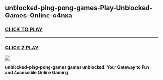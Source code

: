 
## unblocked-ping-pong-games-Play-Unblocked-Games-Online-c4nxa
<h3>
<a href="https://premium76.site?title=unblocked-ping-pong-games&ref=24A">CLICK TO PLAY</a></h3>
<hr>

<h3>
<a href="https://premium76.site?title=unblocked-ping-pong-games&ref=24A">CLICK 2 PLAY</a>
  
</h3>

<a href="https://premium76.site?title=unblocked-ping-pong-games&ref=24A"><img src="https://clearcache.store/games.png"></a>


**unblocked-ping-pong-games games unblocked: Your Gateway to Fun and Accessible Online Gaming**
